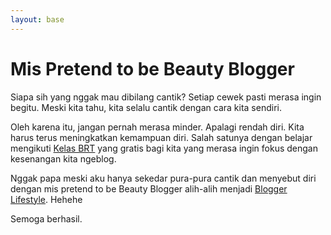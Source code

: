 ```yaml
---
layout: base
---
```


# Mis Pretend to be Beauty Blogger

Siapa sih yang nggak mau dibilang cantik? Setiap cewek pasti merasa ingin begitu. Meski kita tahu, kita selalu cantik dengan cara kita sendiri.

Oleh karena itu, jangan pernah merasa minder. Apalagi rendah diri. Kita harus terus meningkatkan kemampuan diri. Salah satunya dengan belajar mengikuti [Kelas BRT](https://www.yunibintsaniro.com/2021/12/perjalanan-kelas-gratis-brt.html) yang gratis bagi kita yang merasa ingin fokus dengan kesenangan kita ngeblog.

Nggak papa meski aku hanya sekedar pura-pura cantik dan menyebut diri dengan mis pretend to be Beauty Blogger alih-alih menjadi [Blogger Lifestyle](https://www.yunibintsaniro.com). Hehehe

Semoga berhasil.
